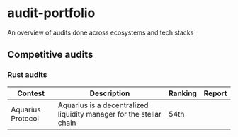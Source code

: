 # audit-portfolio
An overview of audits done across ecosystems and tech stacks

## Competitive audits
### Rust audits

|Contest | Description | Ranking | Report |
|---|---|---|---|
|Aquarius Protocol | Aquarius is a decentralized liquidity manager for the stellar chain | 54th | |
